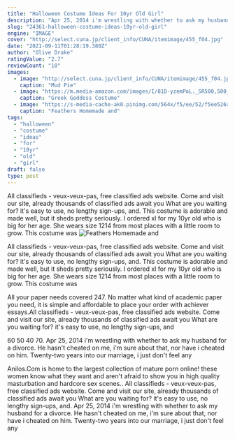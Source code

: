 ```yaml
---
title: "Halloween Costume Ideas For 10yr Old Girl"
description: "Apr 25, 2014 i'm wrestling with whether to ask my husband for a divorce. He hasn't cheated on me, i'm sure about that, nor have i cheated on him. Twenty-two years into our marriage, i just don't feel any"
slug: "24361-halloween-costume-ideas-10yr-old-girl"
engine: "IMAGE"
cover: "http://select.cuna.jp/client_info/CUNA/itemimage/455_f04.jpg"
date: "2021-09-11T01:28:19.380Z"
author: "Olive Drake"
ratingValue: "2.7"
reviewCount: "10"
images:
  - image: "http://select.cuna.jp/client_info/CUNA/itemimage/455_f04.jpg"
    caption: "Mud Pie"
  - image: "https://m.media-amazon.com/images/I/81D-yzemPoL._SR500,500_.jpg"
    caption: "Greek Goddess Costume"
  - image: "https://s-media-cache-ak0.pinimg.com/564x/f5/ee/52/f5ee526a10dae9badcdd36343a92f254.jpg"
    caption: "Feathers Homemade and"
tags:
  - "halloween"
  - "costume"
  - "ideas"
  - "for"
  - "10yr"
  - "old"
  - "girl"
draft: false
type: post
---
```


All classifieds - veux-veux-pas, free classified ads website. Come and visit our site, already thousands of classified ads await you  What are you waiting for? it's easy to use, no lengthy sign-ups, and. This costume is adorable and made well, but it sheds pretty seriously. I ordered xl for my 10yr old who is big for her age. She wears size 1214 from most places with a little room to grow. This costume was
![Feathers Homemade and](https://s-media-cache-ak0.pinimg.com/564x/f5/ee/52/f5ee526a10dae9badcdd36343a92f254.jpg "Feathers Homemade and")

All classifieds - veux-veux-pas, free classified ads website. Come and visit our site, already thousands of classified ads await you  What are you waiting for? it&#39;s easy to use, no lengthy sign-ups, and. This costume is adorable and made well, but it sheds pretty seriously. I ordered xl for my 10yr old who is big for her age. She wears size 1214 from most places with a little room to grow. This costume was
<!--inArticleAds-->

<!--galleryOne-->

All your paper needs covered 247. No matter what kind of academic paper you need, it is simple and affordable to place your order with achiever essays.All classifieds - veux-veux-pas, free classified ads website. Come and visit our site, already thousands of classified ads await you  What are you waiting for? it's easy to use, no lengthy sign-ups, and
<!--inArticleAds-->

<!--galleryTwo-->

60      50 40 70. Apr 25, 2014 i'm wrestling with whether to ask my husband for a divorce. He hasn't cheated on me, i'm sure about that, nor have i cheated on him. Twenty-two years into our marriage, i just don't feel any
<!--galleryThree-->

Anilos.Com is home to the largest collection of mature porn online! these women know what they want and aren't afraid to show you in high quality masturbation and hardcore sex scenes.. All classifieds - veux-veux-pas, free classified ads website. Come and visit our site, already thousands of classified ads await you  What are you waiting for? it's easy to use, no lengthy sign-ups, and. Apr 25, 2014 i'm wrestling with whether to ask my husband for a divorce. He hasn't cheated on me, i'm sure about that, nor have i cheated on him. Twenty-two years into our marriage, i just don't feel any